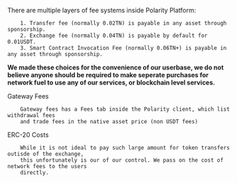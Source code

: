 There are multiple layers of fee systems inside Polarity Platform:

        1. Transfer fee (normally 0.02TN) is payable in any asset through sponsorship.
        2. Exchange fee (normally 0.04TN) is payable by default for 0.01USDT.
        3. Smart Contract Invocation Fee (normally 0.06TN+) is payable in any asset through sponsorship.
        
<b> We made these choices for the convenience of our userbase, we do not believe anyone
should be required to make seperate purchases for network fuel to use any of our
services, or blockchain level services. </b>

Gateway Fees

        Gateway fees has a Fees tab inside the Polarity client, which list withdrawal fees
        and trade fees in the native asset price (non USDT fees)
        
ERC-20 Costs

        While it is not ideal to pay such large amount for token transfers outisde of the exchange,
        this unfortunately is our of our control. We pass on the cost of network fees to the users 
        directly.

